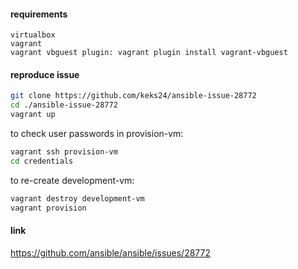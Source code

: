 #### requirements
```
virtualbox
vagrant
vagrant vbguest plugin: vagrant plugin install vagrant-vbguest
```

#### reproduce issue
```bash
git clone https://github.com/keks24/ansible-issue-28772
cd ./ansible-issue-28772
vagrant up
```

to check user passwords in provision-vm:<br>
```bash
vagrant ssh provision-vm
cd credentials
```

to re-create development-vm:
```bash
vagrant destroy development-vm
vagrant provision
```

#### link
https://github.com/ansible/ansible/issues/28772
